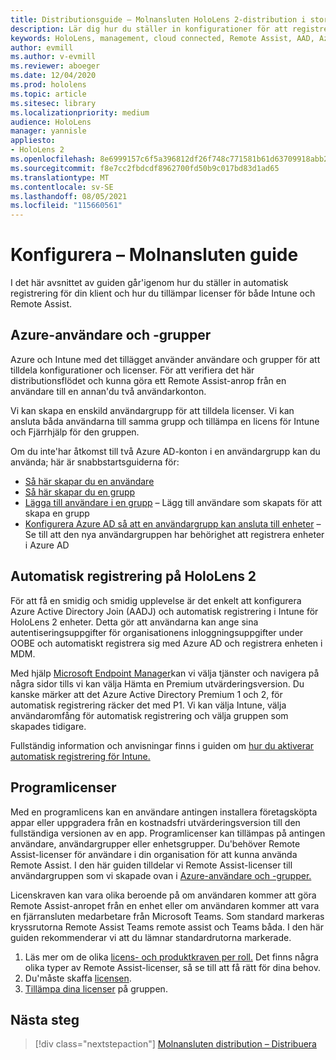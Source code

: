 ```yaml
---
title: Distributionsguide – Molnansluten HoloLens 2-distribution i stor skala med Fjärrhjälp – Konfigurera
description: Lär dig hur du ställer in konfigurationer för att registrera HoloLens över ett molnanslutet nätverk i stor skala med Remote Assist.
keywords: HoloLens, management, cloud connected, Remote Assist, AAD, Azure AD, MDM, Mobile Enhetshantering
author: evmill
ms.author: v-evmill
ms.reviewer: aboeger
ms.date: 12/04/2020
ms.prod: hololens
ms.topic: article
ms.sitesec: library
ms.localizationpriority: medium
audience: HoloLens
manager: yannisle
appliesto:
- HoloLens 2
ms.openlocfilehash: 8e6999157c6f5a396812df26f748c771581b61d63709918abb2ae45063810ef8
ms.sourcegitcommit: f8e7cc2fbdcdf8962700fd50b9c017bd83d1ad65
ms.translationtype: MT
ms.contentlocale: sv-SE
ms.lasthandoff: 08/05/2021
ms.locfileid: "115660561"
---
```

# <a name="configure---cloud-connected-guide"></a>Konfigurera – Molnansluten guide

I det här avsnittet av guiden går&#39;igenom hur du ställer in automatisk registrering för din klient och hur du tillämpar licenser för både Intune och Remote Assist.

## <a name="azure-users-and-groups"></a>Azure-användare och -grupper

Azure och Intune med det tillägget använder användare och grupper för att tilldela konfigurationer och licenser. För att verifiera det här distributionsflödet och kunna göra ett Remote Assist-anrop från en användare till en annan&#39;du två användarkonton.

Vi kan skapa en enskild användargrupp för att tilldela licenser. Vi kan ansluta båda användarna till samma grupp och tillämpa en licens för Intune och Fjärrhjälp för den gruppen.

Om du inte&#39;har åtkomst till två Azure AD-konton i en användargrupp kan du använda; här är snabbstartsguiderna för:

- [Så här skapar du en användare](/mem/intune/fundamentals/quickstart-create-user)
- [Så här skapar du en grupp](/mem/intune/fundamentals/quickstart-create-group)
- [Lägga till användare i en grupp](/azure/active-directory/fundamentals/active-directory-groups-members-azure-portal) – Lägg till användare som skapats för att skapa en grupp
- [Konfigurera Azure AD så att en användargrupp kan ansluta till enheter](/azure/active-directory/devices/azureadjoin-plan#configure-your-device-settings) – Se till att den nya användargruppen har behörighet att registrera enheter i Azure AD

## <a name="auto-enrollment-on-hololens-2"></a>Automatisk registrering på HoloLens 2

För att få en smidig och smidig upplevelse är det enkelt att konfigurera Azure Active Directory Join (AADJ) och automatisk registrering i Intune för HoloLens 2 enheter. Detta gör att användarna kan ange sina autentiseringsuppgifter för organisationens inloggningsuppgifter under OOBE och automatiskt registrera sig med Azure AD och registrera enheten i MDM.

Med hjälp [Microsoft Endpoint Manager](https://endpoint.microsoft.com/#home)kan vi välja tjänster och navigera på några sidor tills vi kan välja Hämta en Premium utvärderingsversion. Du kanske märker att det Azure Active Directory Premium 1 och 2, för automatisk registrering räcker det med P1. Vi kan välja Intune, välja användaromfång för automatisk registrering och välja gruppen som skapades tidigare.

Fullständig information och anvisningar finns i guiden om [hur du aktiverar automatisk registrering för Intune.](/mem/intune/enrollment/quickstart-setup-auto-enrollment)

## <a name="application-licenses"></a>Programlicenser

Med en programlicens kan en användare antingen installera företagsköpta appar eller uppgradera från en kostnadsfri utvärderingsversion till den fullständiga versionen av en app. Programlicenser kan tillämpas på antingen användare, användargrupper eller enhetsgrupper. Du&#39;behöver Remote Assist-licenser för användare i din organisation för att kunna använda Remote Assist. I den här guiden tilldelar vi Remote Assist-licenser till användargruppen som vi skapade ovan i [Azure-användare och -grupper.](hololens2-cloud-connected-configure.md#azure-users-and-groups)

Licenskraven kan vara olika beroende på om användaren kommer att göra Remote Assist-anropet från en enhet eller om användaren kommer att vara en fjärransluten medarbetare från Microsoft Teams. Som standard markeras kryssrutorna Remote Assist Teams remote assist och Teams båda. I den här guiden rekommenderar vi att du lämnar standardrutorna markerade.

1. Läs mer om de olika [licens- och produktkraven per roll.](/dynamics365/mixed-reality/remote-assist/requirements#licensing-and-product-requirements-per-role) Det finns några olika typer av Remote Assist-licenser, så se till att få rätt för dina behov.
2. Du&#39;måste skaffa [licensen](/dynamics365/mixed-reality/remote-assist/buy-remote-assist).
3. [Tillämpa dina licenser](/dynamics365/mixed-reality/remote-assist/deploy-remote-assist) på gruppen.

## <a name="next-step"></a>Nästa steg

> [!div class="nextstepaction"]
> [Molnansluten distribution – Distribuera](hololens2-cloud-connected-deploy.md)